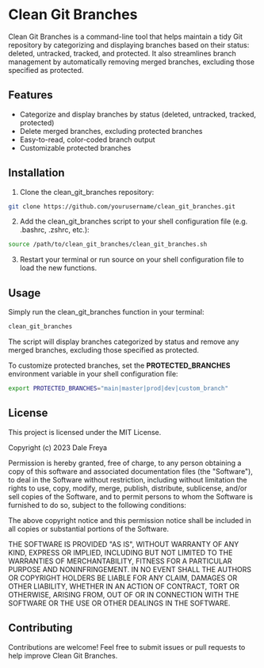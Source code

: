 # Clean Git Branches

Clean Git Branches is a command-line tool that helps maintain a tidy Git repository by categorizing and displaying branches based on their status: deleted, untracked, tracked, and protected. It also streamlines branch management by automatically removing merged branches, excluding those specified as protected.

## Features

- Categorize and display branches by status (deleted, untracked, tracked, protected)
- Delete merged branches, excluding protected branches
- Easy-to-read, color-coded branch output
- Customizable protected branches

## Installation

1. Clone the clean_git_branches repository:

```bash
git clone https://github.com/yourusername/clean_git_branches.git
```

2. Add the clean_git_branches script to your shell configuration file (e.g. .bashrc, .zshrc, etc.):

```bash
source /path/to/clean_git_branches/clean_git_branches.sh
```

3. Restart your terminal or run source on your shell configuration file to load the new functions.

## Usage

Simply run the clean_git_branches function in your terminal:

```bash
clean_git_branches
```

The script will display branches categorized by status and remove any merged branches, excluding those specified as protected.

To customize protected branches, set the **PROTECTED_BRANCHES** environment variable in your shell configuration file:

```bash
export PROTECTED_BRANCHES="main|master|prod|dev|custom_branch"
```

## License

This project is licensed under the MIT License.

Copyright (c) 2023 Dale Freya

Permission is hereby granted, free of charge, to any person obtaining a copy
of this software and associated documentation files (the "Software"), to deal
in the Software without restriction, including without limitation the rights
to use, copy, modify, merge, publish, distribute, sublicense, and/or sell
copies of the Software, and to permit persons to whom the Software is
furnished to do so, subject to the following conditions:

The above copyright notice and this permission notice shall be included in all
copies or substantial portions of the Software.

THE SOFTWARE IS PROVIDED "AS IS", WITHOUT WARRANTY OF ANY KIND, EXPRESS OR
IMPLIED, INCLUDING BUT NOT LIMITED TO THE WARRANTIES OF MERCHANTABILITY,
FITNESS FOR A PARTICULAR PURPOSE AND NONINFRINGEMENT. IN NO EVENT SHALL THE
AUTHORS OR COPYRIGHT HOLDERS BE LIABLE FOR ANY CLAIM, DAMAGES OR OTHER
LIABILITY, WHETHER IN AN ACTION OF CONTRACT, TORT OR OTHERWISE, ARISING FROM,
OUT OF OR IN CONNECTION WITH THE SOFTWARE OR THE USE OR OTHER DEALINGS IN THE
SOFTWARE.

## Contributing

Contributions are welcome! Feel free to submit issues or pull requests to help improve Clean Git Branches.
